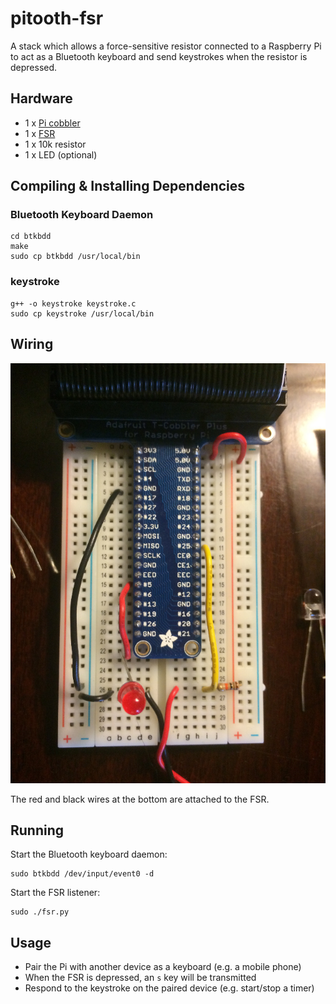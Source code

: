 # pitooth-fsr

A stack which allows a force-sensitive resistor connected to a Raspberry Pi to act as a Bluetooth keyboard and send keystrokes when the resistor is depressed.

## Hardware

* 1 x [Pi cobbler](https://www.adafruit.com/products/2029)
* 1 x [FSR](https://www.adafruit.com/products/1071)
* 1 x 10k resistor
* 1 x LED (optional)

## Compiling & Installing Dependencies

### Bluetooth Keyboard Daemon

    cd btkbdd
    make
    sudo cp btkbdd /usr/local/bin

### keystroke

    g++ -o keystroke keystroke.c
    sudo cp keystroke /usr/local/bin

## Wiring

![Wiring Diagram](wiring.jpg)

The red and black wires at the bottom are attached to the FSR.

## Running

Start the Bluetooth keyboard daemon:

    sudo btkbdd /dev/input/event0 -d

Start the FSR listener:

    sudo ./fsr.py

## Usage

* Pair the Pi with another device as a keyboard (e.g. a mobile phone)
* When the FSR is depressed, an `s` key will be transmitted
* Respond to the keystroke on the paired device (e.g. start/stop a timer)
